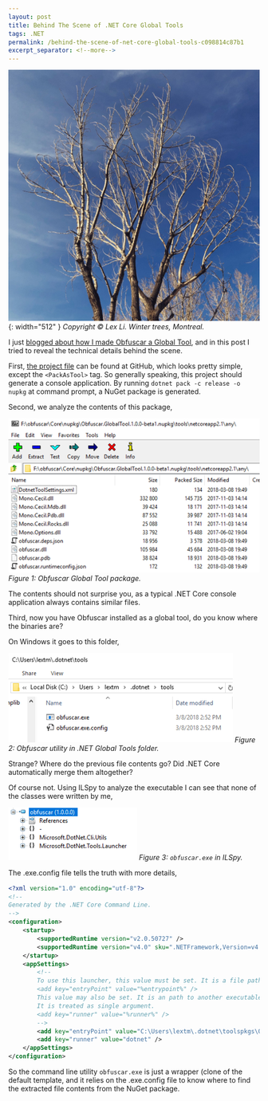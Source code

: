 ```yaml
---
layout: post
title: Behind The Scene of .NET Core Global Tools
tags: .NET
permalink: /behind-the-scene-of-net-core-global-tools-c098814c87b1
excerpt_separator: <!--more-->
---
```

![img-description](/images/winter-trees-3.jpg){: width="512" }
_Copyright © Lex Li. Winter trees, Montreal._

I just [blogged about how I made Obfuscar a Global Tool](https://halfblood.pro/make-obfuscar-a-global-tool-in-net-core-1cc3ee2cfe30), and in this post I tried to reveal the technical details behind the scene.
<!--more-->

First, [the project file](https://github.com/lextm/obfuscar/blob/globaltool/Core/Core.csproj) can be found at GitHub, which looks pretty simple, except the `<PackAsTool>` tag. So generally speaking, this project should generate a console application. By running `dotnet pack -c release -o nupkg` at command prompt, a NuGet package is generated.

Second, we analyze the contents of this package,

![img-description](/images/obfuscar-global-tool.png)
_Figure 1: Obfuscar Global Tool package._

The contents should not surprise you, as a typical .NET Core console application always contains similar files.

Third, now you have Obfuscar installed as a global tool, do you know where the binaries are?

On Windows it goes to this folder,

![img-description](/images/obfuscar-global-tool-folder.png)
_Figure 2: Obfuscar utility in .NET Global Tools folder._


Strange? Where do the previous file contents go? Did .NET Core automatically merge them altogether?

Of course not. Using ILSpy to analyze the executable I can see that none of the classes were written by me,

![img-description](/images/obfuscar-in-ilspy.png)
_Figure 3: `obfuscar.exe` in ILSpy._

The .exe.config file tells the truth with more details,

``` xml
<?xml version="1.0" encoding="utf-8"?>
<!--
Generated by the .NET Core Command Line.
-->
<configuration>
    <startup>
        <supportedRuntime version="v2.0.50727" />
        <supportedRuntime version="v4.0" sku=".NETFramework,Version=v4.5" />
    </startup>
    <appSettings>
        <!--
        To use this launcher, this value must be set. It is a file path or name of the new process being launched.
        <add key="entryPoint" value="%entrypoint%" />
        This value may also be set. It is an path to another executable used to launch the entry point.
        It is treated as single argument.
        <add key="runner" value="%runner%" />
        -->
        <add key="entryPoint" value="C:\Users\lextm\.dotnet\toolspkgs\Obfuscar.GlobalTool\1.0.0-beta1\Obfuscar.GlobalTool\1.0.0-beta1\tools/netcoreapp2.1/any/obfuscar.dll" />
        <add key="runner" value="dotnet" />
    </appSettings>
</configuration>
```

So the command line utility `obfuscar.exe` is just a wrapper (clone of the default template, and it relies on the .exe.config file to know where to find the extracted file contents from the NuGet package.
